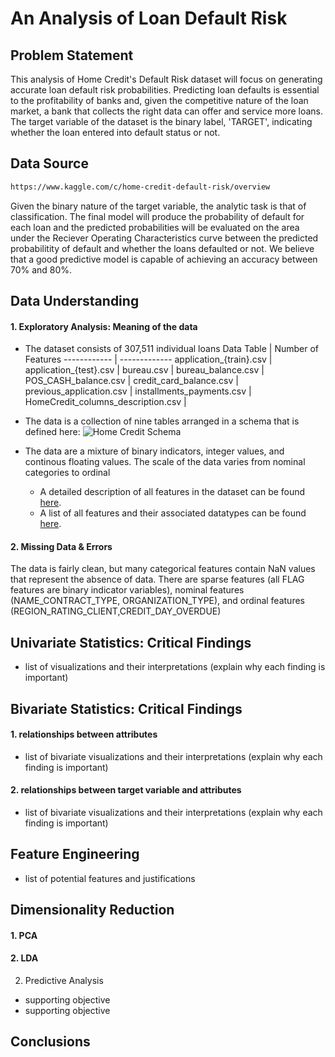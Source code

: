 # An Analysis of Loan Default Risk

## Problem Statement
This analysis of Home Credit's Default Risk dataset will focus on generating accurate loan default risk probabilities. Predicting loan defaults is essential to the profitability of banks and, given the competitive nature of the loan market, a bank that collects the right data can offer and service more loans. The target variable of the dataset is the binary label, 'TARGET', indicating whether the loan entered into default status or not.  
## Data Source
```bash
https://www.kaggle.com/c/home-credit-default-risk/overview
```
Given the binary nature of the target variable, the analytic task is that of classification. The final model will produce the probability of default for each loan and the predicted probabilities will be evaluated on the area under the Reciever Operating Characteristics curve between the predicted probabilitity of default and whether the loans defaulted or not. We believe that a good predictive model is capable of achieving an accuracy between 70% and 80%.

## Data Understanding
#### 1. Exploratory Analysis: Meaning of the data
- The dataset consists of 307,511 individual loans
Data Table | Number of Features
------------ | -------------
application_{train}.csv | 
application_{test}.csv |
bureau.csv |
bureau_balance.csv |
POS_CASH_balance.csv |
credit_card_balance.csv |
previous_application.csv |
installments_payments.csv |
HomeCredit_columns_description.csv |

- The data is a collection of nine tables arranged in a schema that is defined here:
![Home Credit Schema](https://storage.googleapis.com/kaggle-media/competitions/home-credit/home_credit.png)

- The data are a mixture of binary indicators, integer values, and continous floating values. The scale of the data varies from nominal categories to ordinal 
	- A detailed description of all features in the dataset can be found [here](/HomeCredit_columns_description.csv).
	- A list of all features and their associated datatypes can be found [here]().
#### 2. Missing Data & Errors
The data is fairly clean, but many categorical features contain NaN values that represent the absence of data. There are sparse features (all FLAG features are binary indicator variables), nominal features (NAME_CONTRACT_TYPE, ORGANIZATION_TYPE), and ordinal features (REGION_RATING_CLIENT,CREDIT_DAY_OVERDUE)

## Univariate Statistics: Critical Findings
- list of visualizations and their interpretations (explain why each finding is important)
## Bivariate Statistics: Critical Findings
#### 1.  relationships between attributes
- list of bivariate visualizations and their interpretations (explain why each finding is important)
#### 2. relationships between target variable and attributes
- list of bivariate visualizations and their interpretations (explain why each finding is important)
## Feature Engineering
- list of potential features and justifications
## Dimensionality Reduction
#### 1. PCA
#### 2. LDA


2. Predictive Analysis
- supporting objective
- supporting objective

## Conclusions
